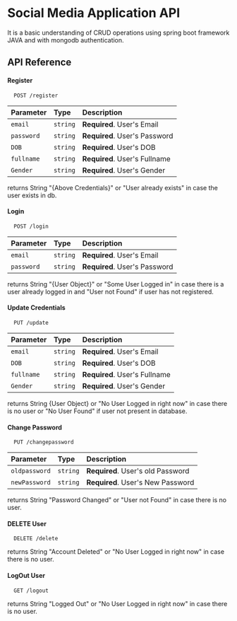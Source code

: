 
# Social Media Application API

It is a basic understanding of CRUD operations using spring boot framework JAVA and with mongodb authentication.


## API Reference

#### Register 

```http
  POST /register
```

| Parameter | Type     | Description                |
| :-------- | :------- | :------------------------- |
| `email` | `string` | **Required**. User's Email |
| `password` | `string` | **Required**. User's Password |
| `DOB` | `string` | **Required**. User's DOB |
| `fullname` | `string` | **Required**. User's Fullname |
| `Gender` | `string` | **Required**. User's Gender |

returns String "{Above Credentials}" or "User already exists" in case the user exists in db.

#### Login 
```http
  POST /login
```

| Parameter | Type     | Description                |
| :-------- | :------- | :------------------------- |
| `email` | `string` | **Required**. User's Email |
| `password` | `string` | **Required**. User's Password |

returns String "{User Object}" or "Some User Logged in" in case there is a user already logged in and "User not Found" if user has not registered.

#### Update Credentials
```http
  PUT /update
```

| Parameter | Type     | Description                |
| :-------- | :------- | :------------------------- |
| `email` | `string` | **Required**. User's Email |
| `DOB` | `string` | **Required**. User's DOB |
| `fullname` | `string` | **Required**. User's Fullname |
| `Gender` | `string` | **Required**. User's Gender |

returns String {User Object} or "No User Logged in right now" in case there is no user or "No User Found" if user not present in database.

#### Change Password
```http
  PUT /changepassword
```

| Parameter | Type     | Description                |
| :-------- | :------- | :------------------------- |
| `oldpassword` | `string` | **Required**. User's old Password |
| `newPassword` | `string` | **Required**. User's New Password |

returns String "Password Changed" or "User not Found" in case there is no user.


#### DELETE User
```http
  DELETE /delete
```
returns String "Account Deleted" or "No User Logged in right now" in case there is no user.


#### LogOut User
```http
  GET /logout
```

returns String "Logged Out" or "No User Logged in right now" in case there is no user.


  
